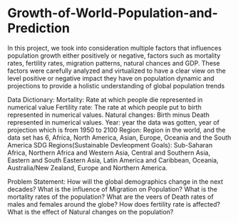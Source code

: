# Growth-of-World-Population-and-Prediction
In this project, we took into consideration multiple factors that influences population growth either positively or negative, factors such as mortality rates, fertility rates, migration patterns, natural chances and GDP.
These factors were carefully analyzed and virtualized to have a clear view on the level positive or negative impact they have on population dynamic and projections to provide a holistic understanding of global population trends



Data Dictionary:
Mortality: Rate at which people die represented in numerical value
Fertility rate: The rate at which people put to birth represented in numerical values.
Natural changes: Birth minus Death represented in numerical values.
Year: year the data was gotten, year of projection which is from 1950 to 2100 
Region: Region in the world, and the data set has 6, Africa, North America, Asian, Europe, Oceania and the South America
SDG Regions(Sustainable Devleopment Goals): Sub-Saharan Africa, Northern Africa and Western Asia, Central and Southern Asia, Eastern and South Eastern Asia, Latin America and Caribbean, Oceania, Australia/New Zealand, Europe and Northern America.



Problem Statement:
How will the global demographics change in the next decades?
What is the influence of Migration on Population?
What is the mortality rates of the population?
What are the veers of Death rates of males and females around the globe?
How does fertility rate is affected?
What is the effect of Natural changes on the population?

